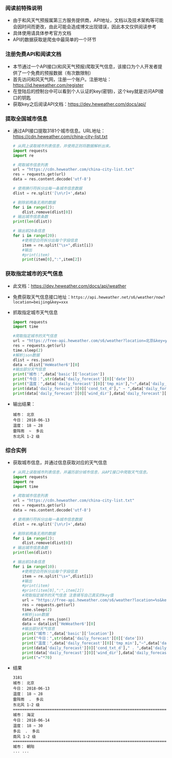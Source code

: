 ### 阅读前特殊说明

- 由于和风天气预报属第三方服务提供商，API地址，文档以及技术架构等可能会因时间而更改，由此可能会造成博文出现错误，因此本文仅供阅读参考
- 具体使用请具体参考官方文档
- API的数据获取是爬虫中最简单的一个环节

### 注册免费API和阅读文档

- 本节通过一个API接口(和风天气预报)爬取天气信息，该接口为个人开发者提供了一个免费的预报数据（有次数限制）
- 首先访问和风天气网，注册一个账户。注册地址：https://id.heweather.com/register
- 在登陆后的控制台中可以看到个人认证的key(密钥)，这个key就是访问API接口的钥匙
- 获取key之后阅读API文档：https://dev.heweather.com/docs/api/

### 提取全国城市信息

- 通过API接口提取3181个城市信息。URL地址：https://cdn.heweather.com/china-city-list.txt

    ```python
    # 从网上读取城市列表信息，并使用正则将数据解析出来。
    import requests
    import re

    # 爬取城市信息列表
    url = "https://cdn.heweather.com/china-city-list.txt"
    res = requests.get(url)
    data = res.content.decode('utf-8')

    # 使用换行符拆分出每一条城市信息数据
    dlist = re.split('[\n\r]+',data)

    # 剔除前两条无用的数据
    for i in range(2):
        dlist.remove(dlist[0])
    # 输出城市信息条数
    print(len(dlist))

    # 输出前20条信息
    for i in range(20):
        #使用空白符拆分出每个字段信息
        item = re.split("\s+",dlist[i])
        #输出
        #print(item)
        print(item[0],":",item[2])
    ```

### 获取指定城市的天气信息

- 此文档：https://dev.heweather.com/docs/api/weather

- 免费获取天气信息接口地址：`https://api.heweather.net/s6/weather/now?location=beijing&key=xxx`

- 抓取指定城市天气信息

    ```python
    import requests
    import time

    #爬取指定城市的天气信息
    url = "https://free-api.heweather.com/s6/weather?location=北京&key=your-key"
    res = requests.get(url)
    time.sleep(2)
    #解析json数据
    dlist = res.json()
    data = dlist['HeWeather6'][0]
    #输出部分天气信息
    print("城市：",data['basic']['location'])
    print("今日：",str(data['daily_forecast'][0]['date']))
    print("温度：",data['daily_forecast'][0]['tmp_min'],"~",data['daily_forecast'][0]['tmp_max'])
    print(data['daily_forecast'][0]['cond_txt_d']," ~ ",data['daily_forecast'][0]['cond_txt_n'])
    print(data['daily_forecast'][0]['wind_dir'],data['daily_forecast'][0]['wind_sc'],'级')
    ```

- 输出结果：

    ```shell
    城市： 北京
    今日： 2018-06-13
    温度： 18 ~ 28
    雷阵雨  ~  多云
    东北风 1-2 级
    ```

### 综合实例

- 获取城市信息，并通过信息获取对应的天气信息

    ```python
    # 从网上读取城市列表信息，并遍历部分城市信息，从API接口中爬取天气信息。
    import requests
    import re
    import time

    # 爬取城市信息列表
    url = "https://cdn.heweather.com/china-city-list.txt"
    res = requests.get(url)
    data = res.content.decode('utf-8')

    # 使用换行符拆分出每一条城市信息数据
    dlist = re.split('[\n\r]+',data)

    # 剔除前两条无用的数据
    for i in range(2):
        dlist.remove(dlist[0])
    # 输出城市信息条数
    print(len(dlist))

    # 输出前10条信息
    for i in range(10):
        #使用空白符拆分出每个字段信息
        item = re.split("\s+",dlist[i])
        #输出
        #print(item)
        #print(item[0],":",item[2])
        #爬取指定城市的天气信息 注意填写自己真实的key值
        url = "https://free-api.heweather.com/s6/weather?location=%s&key=your-key"%(item[0])
        res = requests.get(url)
        time.sleep(2)
        #解析json数据
        datalist = res.json()
        data = datalist['HeWeather6'][0]
        #输出部分天气信息
        print("城市：",data['basic']['location'])
        print("今日：",str(data['daily_forecast'][0]['date']))
        print("温度：",data['daily_forecast'][0]['tmp_min'],"~",data['daily_forecast'][0]['tmp_max'])
        print(data['daily_forecast'][0]['cond_txt_d']," . ",data['daily_forecast'][0]['cond_txt_n'])
        print(data['daily_forecast'][0]['wind_dir'],data['daily_forecast'][0]['wind_sc'],'级')
        print("="*70)

    ```

- 结果

    ```shell
    3181
    城市： 北京
    今日： 2018-06-13
    温度： 18 ~ 28
    雷阵雨  .  多云
    东北风 1-2 级
    ======================================================================
    城市： 海淀
    今日： 2018-06-14
    温度： 18 ~ 30
    多云  .  多云
    南风 1-2 级
    ======================================================================
    城市： 朝阳
    ... ...

    ```